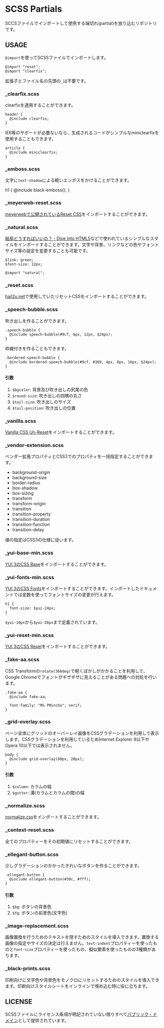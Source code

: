 SCSS Partials
=============

SCCSファイルでインポートして使用する端切れ(partial)を放り込むリポジトリです。


USAGE
-----

`@import`を使ってSCSSファイルでインポートします。

    @import "reset";
    @import "clearfix";

拡張子とファイル名の先頭の`_`は不要です。


### \_clearfix.scss

clearfixを適用することができます。

    header {
      @include clearfix;
    }

IE6等のサポートが必要ないなら、生成されるコードがシンプルなminiclearfixを使用することもできます。

    article {
      @include miniclearfix;
    }


### \_emboss.scss

文字に`text-shadow`による軽いエンボスをかけることができます。

   h1 {
     @include black-emboss();
   }


### \_meyerweb-reset.scss

[meyerwebで公開されているReset CSS](http://meyerweb.com/eric/tools/css/reset/)をインポートすることができます。


### \_natural.scss

[結局どうすればいいの？ - Dive Into HTML5](http://hail2u.net/documents/diveintohtml5-semantics.html)などで使われているシンプルなスタイルをインポートすることができます。文字や背景、リンクなどの色やフォントサイズ等の設定を変更することも可能です。

    $link: green;
    $font-size: 12px;
    
    @import "natural";


### \_reset.scss

[hail2u.net](http://hail2u.net/)で使用していたリセットCSSをインポートすることができます。


### \_speech-bubble.scss

吹き出しを作ることができます。

    .speech-bubble {
      @include speech-bubble(#9cf, 6px, 12px, $24px);
    }

枠線付きを作ることもできます。

    .bordered-speech-bubble {
      @include bordered-speech-bubble(#9cf, #369, 4px, 8px, 16px, $24px);
    }


#### 引数

  1. `$bgcolor`: 背景及び吹き出しの尻尾の色
  2. `$round-size`: 吹き出しの四隅の丸さ
  3. `$tail-size`: 吹き出しのサイズ
  4. `$tail-position`: 吹き出しの位置


### \_vanilla.scss

[Vanilla CSS Un-Reset](http://noscope.com/vanilla-css)をインポートすることができます。


### \_vendor-extension.scss

ベンダー拡張プロパティとCSS3でのプロパティを一括指定することができます。

  * background-origin
  * background-size
  * border-radius
  * box-shadow
  * box-sizing
  * transform
  * transform-origin
  * transition
  * transition-property
  * transition-duration
  * transition-function
  * transition-delay

値の指定はCSS3の仕様に従います。


### \_yui-base-min.scss

[YUI 3のCSS Base](http://developer.yahoo.com/yui/3/cssbase/)をインポートすることができます。


### \_yui-fonts-min.scss

[YUI 3のCSS Fonts](http://developer.yahoo.com/yui/3/cssfonts/)をインポートすることができます。インポートしたドキュメントでは変数を使ってフォントサイズの変更が行えます。

    h1 {
      font-size: $yui-24px;
    }

`$yui-10px`から`$yui-26px`まで定義されています。


### \_yui-reset-min.scss

[YUI 3のCSS Reset](http://developer.yahoo.com/yui/3/cssreset/)をインポートすることができます。


### \_fake-aa.scss

CSS Transformの`rotate(360deg)`で軽くぼかしがかかることを利用して、Google Chromeでフォントがギザギザに見えることがある問題への対処を行います。

    .fake-aa {
      @include fake-aa;
    
      font-family: "MS PMincho", serif;
    }


### \_grid-overlay.scss

ページ全体にグリッドのオーバーレイ画像をCSSグラデーションを利用して表示します。CSSグラデーションを利用しているためInternet Explorer 9以下やOpera 10以下では表示されません。

    body {
      @include grid-overlay(60px, 20px);
    }


#### 引数

  1. `$column`: カラムの幅
  2. `$gutter`: 溝(カラムとカラムの間)の幅


### \_normalize.scss

[normalize.css](http://necolas.github.com/normalize.css/)をインポートすることができます。


### \_context-reset.scss

全てのプロパティーをその初期値にリセットすることができます。


### \_ellegant-button.scss

少しグラデーションのかかったきれいなボタンを作ることができます。

    .ellegant-button {
      @include ellegant-button(#39c, #fff);
    }


#### 引数

  1. `$bg`: ボタンの背景色
  2. `$fg`: ボタンの前景色(文字色)


### \_image-replacement.scss

画像置換を行うためのテキストを隠すためのスタイルを導入できます。置換する画像の指定やサイズの決定は行えません。`text-indent`プロパティーを使ったものと`font-size`プロパティーを使ったもの、擬似要素を使ったものの3種類があります。


### \_black-prints.scss

印刷向けに文字色や背景色をモノクロにリセットするためのスタイルを導入できます。印刷向けスタイルシートをインラインで埋め込む時に役に立ちます。


LICENSE
-------

SCSSファイルにライセンス条項が明記されていない限りすべて[パブリック・ドメイン](http://unlicense.org/)として提供されています。
